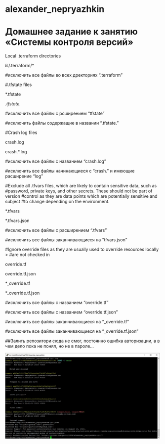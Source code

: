 # alexander_nepryazhkin
# Домашнее задание к занятию «Системы контроля версий»

 Local .terraform directories

*ls*/.terraform/*

#исключить все файлы во всех дректориях “.terraform”

#.tfstate files

*.tfstate

*.tfstate.*

#исключить все файлы с рсширением “tfstate”

#исключить файлы содержащие в названии “.tfstate.”

#Crash log files

crash.log

crash.*.log

#исключить все файлы с названием “сrash.log”

#исключить все файлы начинающиеся с “сrash.” и имеющие расширение “log”

#Exclude all .tfvars files, which are likely to contain sensitive data, such as
#password, private keys, and other secrets. These should not be part of version
#control as they are data points which are potentially sensitive and subject
#to change depending on the environment.

*.tfvars

*.tfvars.json

#исключить все файлы с расширением “.tfvars”

#исключить все файлы заканчивающиеся на “tfvars.json”

#Ignore override files as they are usually used to override resources locally >
#are not checked in

override.tf

override.tf.json

*_override.tf

*_override.tf.json

#исключить все файлы с названием “override.tf”

#исключить все файлы с названием “override.tf.json”

#исключить все файлы заканчивающиеся на “_override.tf”

#исключить все файлы заканчивающиеся на “_override.tf.json”

##Залить репозитори   сюда не смог, постоянно ошибка авторизации, а в чем дело пока не понял, но не в пароле...


![Текст с описанием картинки](0000.png)
